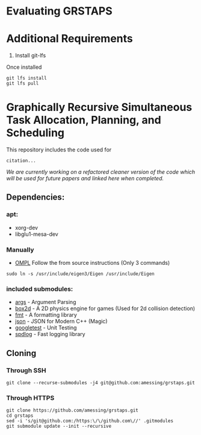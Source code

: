 # Evaluating GRSTAPS

# Additional Requirements
1. Install git-lfs

Once installed 
```
git lfs install
git lfs pull
```



# Graphically Recursive Simultaneous Task Allocation, Planning, and Scheduling

This repository includes the code used for 
```
citation...
```

*We are currently working on a refactored cleaner version of the code which will be used for future papers and linked here when completed.*


## Dependencies:
### apt:
- xorg-dev
- libglu1-mesa-dev
### Manually
- [OMPL](https://ompl.kavrakilab.org/installation.html) Follow the from source instructions (Only 3 commands)
```
sudo ln -s /usr/include/eigen3/Eigen /usr/include/Eigen 
```
### included submodules:
- [args](https://github.com/Taywee/args) - Argument Parsing
- [box2d](https://github.com/erincatto/box2d) - A 2D physics engine for games (Used for 2d collision detection)
- [fmt](https://github.com/fmtlib/fmt) - A formatting library
- [json](https://github.com/nlohmann/json) - JSON for Modern C++ (Magic)
- [googletest](https://github.com/google/googletest) - Unit Testing
- [spdlog](https://github.com/gabime/spdlog) - Fast logging library

## Cloning
### Through SSH
```
git clone --recurse-submodules -j4 git@github.com:amessing/grstaps.git
```
### Through HTTPS
```
git clone https://github.com/amessing/grstaps.git
cd grstaps
sed -i 's/git@github.com:/https:\/\/github.com\//' .gitmodules
git submodule update --init --recursive
```
